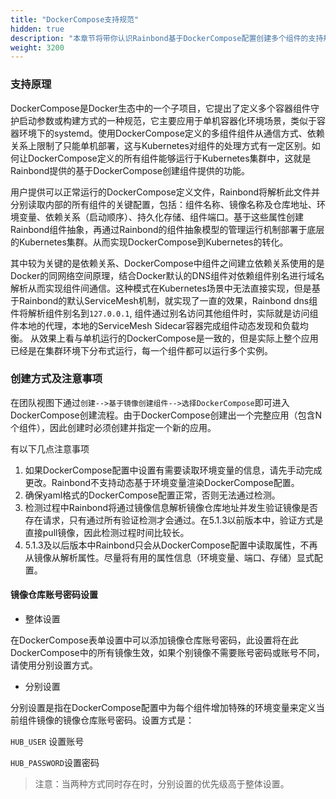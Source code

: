 ```yaml
---
title: "DockerCompose支持规范"
hidden: true
description: "本章节将带你认识Rainbond基于DockerCompose配置创建多个组件的支持规范"
weight: 3200
---
```


### 支持原理

DockerCompose是Docker生态中的一个子项目，它提出了定义多个容器组件守护启动参数或构建方式的一种规范，它主要应用于单机容器化环境场景，类似于容器环境下的systemd。使用DockerCompose定义的多组件组件从通信方式、依赖关系上限制了只能单机部署，这与Kubernetes对组件的处理方式有一定区别。如何让DockerCompose定义的所有组件能够运行于Kubernetes集群中，这就是Rainbond提供的基于DockerCompose创建组件提供的功能。

用户提供可以正常运行的DockerCompose定义文件，Rainbond将解析此文件并分别读取内部的所有组件的关键配置，包括：组件名称、镜像名称及仓库地址、环境变量、依赖关系（启动顺序）、持久化存储、组件端口。基于这些属性创建Rainbond组件抽象，再通过Rainbond的组件抽象模型的管理运行机制部署于底层的Kubernetes集群。从而实现DockerCompose到Kubernetes的转化。

其中较为关键的是依赖关系、DockerCompose中组件之间建立依赖关系使用的是Docker的同网络空间原理，结合Docker默认的DNS组件对依赖组件别名进行域名解析从而实现组件间通信。这种模式在Kubernetes场景中无法直接实现，但是基于Rainbond的默认ServiceMesh机制，就实现了一直的效果，Rainbond dns组件将解析组件别名到`127.0.0.1`, 组件通过别名访问其他组件时，实际就是访问组件本地的代理，本地的ServiceMesh Sidecar容器完成组件动态发现和负载均衡。 从效果上看与单机运行的DockerCompose是一致的，但是实际上整个应用已经是在集群环境下分布式运行，每一个组件都可以运行多个实例。

### 创建方式及注意事项

在团队视图下通过`创建-->基于镜像创建组件-->选择DockerCompose`即可进入DockerCompose创建流程。由于DockerCompose创建出一个完整应用（包含N个组件），因此创建时必须创建并指定一个新的应用。

有以下几点注意事项

1. 如果DockerCompose配置中设置有需要读取环境变量的信息，请先手动完成更改。Rainbond不支持动态基于环境变量渲染DockerCompose配置。
2. 确保yaml格式的DockerCompose配置正常，否则无法通过检测。
3. 检测过程中Rainbond将通过镜像信息解析镜像仓库地址并发生验证镜像是否存在请求，只有通过所有验证检测才会通过。在5.1.3以前版本中，验证方式是直接pull镜像，因此检测过程时间比较长。
4. 5.1.3及以后版本中Rainbond只会从DockerCompose配置中读取属性，不再从镜像从解析属性。尽量将有用的属性信息（环境变量、端口、存储）显式配置。

#### 镜像仓库账号密码设置

* 整体设置

在DockerCompose表单设置中可以添加镜像仓库账号密码，此设置将在此DockerCompose中的所有镜像生效，如果个别镜像不需要账号密码或账号不同，请使用分别设置方式。

* 分别设置

分别设置是指在DockerCompose配置中为每个组件增加特殊的环境变量来定义当前组件镜像的镜像仓库账号密码。设置方式是：

`HUB_USER` 设置账号

`HUB_PASSWORD`设置密码

> 注意：当两种方式同时存在时，分别设置的优先级高于整体设置。

